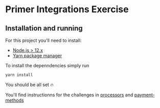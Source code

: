 # Primer Integrations Exercise
## Installation and running

For this project you'll need to install:
- [Node.js > 12.x](https://nodejs.org/en/)
- [Yarn package manager](https://classic.yarnpkg.com/en/docs/install#debian-stable)

To install the depenndencies simply run

```bash
yarn install
```

You should be all set :fire:

You'll find instructionns for the challenges in [processors](processors/) and [payment-methods](payment-methods/)